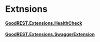 # Extnsions

#### [GoodREST.Extensions.HealthCheck](./health-check.md)
#### [GoodREST.Extensions.SwaggerExtension](./swagger-ui.md)